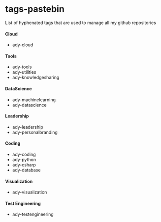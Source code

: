 # tags-pastebin
List of hyphenated tags that are used to manage all my github repositories

#### Cloud
* ady-cloud

#### Tools 
* ady-tools
* ady-utilities
* ady-knowledgesharing

#### DataScience
* ady-machinelearning
* ady-datascience

#### Leadership
* ady-leadership
* ady-personalbranding

#### Coding
* ady-coding
* ady-python
* ady-csharp
* ady-database

#### Visualization
* ady-visualization

#### Test Engineering
* ady-testengineering
